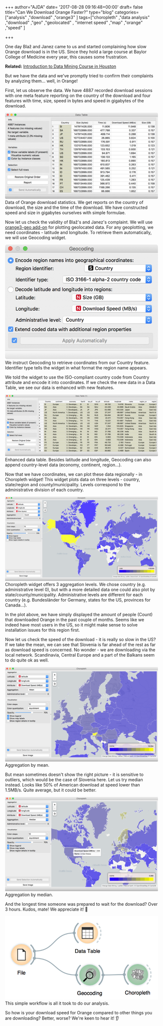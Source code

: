 +++
author="AJDA"
date= '2017-08-28 09:16:48+00:00'
draft= false
title="Can We Download Orange Faster?"
type="blog"
categories=["analysis" ,"download" ,"orange3" ]
tags=["choropleth" ,"data analysis" ,"download" ,"geo" ,"geolocated" ,
"internet speed" ,"map" ,"orange" ,"speed" ]

+++

One day Blaž and Janez came to us and started complaining how slow Orange download is in the US. Since they hold a large course at Baylor College of Medicine every year, this causes some frustration.



**Related:** [Introduction to Data Mining Course in Houston](https://blog.biolab.si/2016/09/15/data-mining-in-houston-2/)



But we have the data and we've promptly tried to confirm their complaints by analyzing them... well, in Orange!

First, let us observe the data. We have 4887 recorded download sessions with one meta feature reporting on the country of the download and four features with time, size, speed in bytes and speed in gigabytes of the download.

[![](/images/2017/08/Screen-Shot-2017-08-25-at-13.47.51.png)
](https://blog.biolab.si/wp-content/uploads/2017/08/Screen-Shot-2017-08-25-at-13.47.51.png) Data of Orange download statistics. We get reports on the country of download, the size and the time of the download. We have constructed speed and size in gigabytes ourselves with simple formulae.



Now let us check the validity of Blaž's and Janez's complaint. We will use [orange3-geo add-on](https://github.com/biolab/orange3-geo) for plotting geolocated data. For any geoplotting, we need coordinates - latitude and longitude. To retrieve them automatically, we will use Geocoding widget.

[![](/images/2017/08/Screen-Shot-2017-08-25-at-13.57.15.png)
](https://blog.biolab.si/wp-content/uploads/2017/08/Screen-Shot-2017-08-25-at-13.57.15.png) We instruct Geocoding to retrieve coordinates from our Country feature. Identifier type tells the widget in what format the region name appears.



We told the widget to use the ISO-compliant country code from Country attribute and encode it into coordinates. If we check the new data in a Data Table, we see our data is enhanced with new features.

[![](/images/2017/08/Screen-Shot-2017-08-25-at-14.03.08.png)
](https://blog.biolab.si/wp-content/uploads/2017/08/Screen-Shot-2017-08-25-at-14.03.08.png) Enhanced data table. Besides latitude and longitude, Geocoding can also append country-level data (economy, continent, region...).



Now that we have coordinates, we can plot these data regionally - in Choropleth widget! This widget plots data on three levels - country, state/region and county/municipality. Levels correspond to the administrative division of each country.

[![](/images/2017/08/Screen-Shot-2017-08-25-at-14.10.53.png)
](https://blog.biolab.si/wp-content/uploads/2017/08/Screen-Shot-2017-08-25-at-14.10.53.png) Choropleth widget offers 3 aggregation levels. We chose country (e.g. administrative level 0), but with a more detailed data one could also plot by state/county/municipality. Administrative levels are different for each country (e.g. Bundesländer for Germany, states for the US, provinces for Canada...).



In the plot above, we have simply displayed the amount of people (Count) that downloaded Orange in the past couple of months. Seems like we indeed have most users in the US, so it might make sense to solve installation issues for this region first.

Now let us check the speed of the download - it is really so slow in the US? If we take the mean, we can see that Slovenia is far ahead of the rest as far as download speed is concerned. No wonder - we are downloading via the local network. Scandinavia, Central Europe and a part of the Balkans seem to do quite ok as well.

[![](/images/2017/08/Screen-Shot-2017-08-25-at-14.21.50.png)
](https://blog.biolab.si/wp-content/uploads/2017/08/Screen-Shot-2017-08-25-at-14.21.50.png) Aggregation by mean.



But mean sometimes doesn't show the right picture - it is sensitive to outliers, which would be the case of Slovenia here. Let us try median instead. Looks like 50% of American download at speed lower than 1.5MB/s. Quite average, but it could be better.

[![](/images/2017/08/Screen-Shot-2017-08-25-at-14.36.54.png)
](https://blog.biolab.si/wp-content/uploads/2017/08/Screen-Shot-2017-08-25-at-14.36.54.png) Aggregation by median.



And the longest time someone was prepared to wait for the download? Over 3 hours. Kudos, mate! We appreciate it! 🙌

[![](/images/2017/08/Screen-Shot-2017-08-28-at-10.26.01-1.png)
](https://blog.biolab.si/wp-content/uploads/2017/08/Screen-Shot-2017-08-28-at-10.26.01-1.png) This simple workflow is all it took to do our analysis.



So how is your download speed for Orange compared to other things you are downloading? Better, worse? We're keen to hear it! 👂
